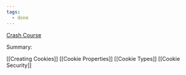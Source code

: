 ```yaml
---
tags:
  - done
---
```

[Crash Course](https://www.youtube.com/watch?v=sovAIX4doOE&ab_channel=HusseinNasser)

Summary:

[[Creating Cookies]]
[[Cookie Properties]]
[[Cookie Types]]
[[Cookie Security]]


